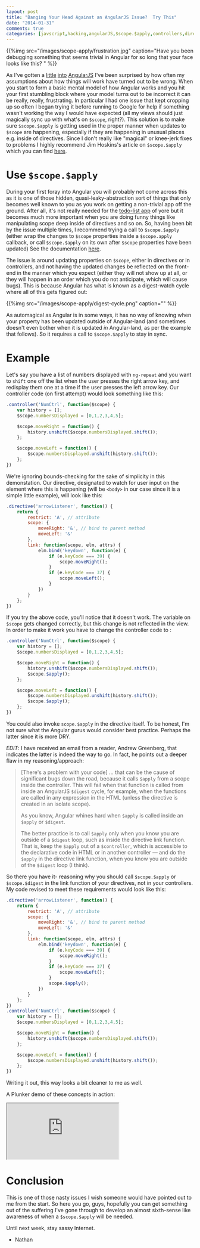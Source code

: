 ```yaml
---
layout: post
title: "Banging Your Head Against an AngularJS Issue?  Try This"
date: "2014-01-31"
comments: true
categories: [javscript,hacking,angularJS,$scope.$apply,controllers,directives]
---
```


{{%img src="/images/scope-apply/frustration.jpg" caption="Have you been debugging something that seems trivial in Angular for so long that your face looks like this? " %}}

As I've gotten a [little](http://nathanleclaire.com/blog/2014/01/04/5-smooth-angularjs-application-tips/) [into](http://nathanleclaire.com/blog/2014/01/11/dragging-and-dropping-images-from-one-browser-tab-to-another-in-angularjs/) [AngularJS](http://angularjs.org) I've been surprised by how often my assumptions about how things will work have turned out to be wrong.  When you start to form a basic mental model of how Angular works and you hit your first stumbling block where your model turns out to be incorrect it can be really, really, frustrating.  In particular I had one issue that kept cropping up so often I began trying it before running to Google for help if something wasn't working the way I would have expected (all my views should just magically sync up with what's on `$scope`, right?).  This solution is to make sure `$scope.$apply` is getting used in the proper manner when updates to `$scope` are happening, especially if they are happening in unusual places e.g. inside of directives.  Since I don't really like "magical" or knee-jerk fixes to problems I highly recommend Jim Hoskins's article on `$scope.$apply` which you can find [here](http://jimhoskins.com/2012/12/17/angularjs-and-apply.html).

# Use `$scope.$apply`

During your first foray into Angular you will probably not come across this as it is one of those hidden, quasi-leaky-abstraction sort of things that only becomes well known to you as you work on getting a non-trivial app off the ground.  After all, it's not really needed for the [todo-list app](http://todomvc.com/architecture-examples/angularjs/#/) of yore but it becomes much more important when you are doing funny things like manipulating scope deep inside of directives and so on.  So, having been bit by the issue multiple times, I recommend trying a call to `$scope.$apply` (either wrap the changes to `$scope` properties inside a `$scope.apply` callback, or call `$scope.$apply` on its own after `$scope` properties have been updated)  See the documentation [here](http://nathanleclaire.com/blog/2014/01/04/5-smooth-angularjs-application-tips/).  

The issue is around updating properties on `$scope`, either in directives or in controllers, and not having the updated changes be reflected on the front-end in the manner which you expect (either they will not show up at all, or they will happen in an order which you do not anticipate, which will cause bugs).  This is because Angular has what is known as a digest-watch cycle where all of this gets figured out:

{{%img src="/images/scope-apply/digest-cycle.png" caption="" %}} 

As automagical as Angular is in some ways, it has no way of knowing when your property has been updated outside of Angular-land (and sometimes doesn't even bother when it is updated *in* Angular-land, as per the example that follows).  So it requires a call to `$scope.$apply` to stay in sync. 

# Example

Let's say you have a list of numbers displayed with `ng-repeat` and you want to `shift` one off the list when the user presses the right arrow key, and redisplay them one at a time if the user presses the left arrow key.  Our controller code (on first attempt) would look something like this:

```js
.controller('NumCtrl', function($scope) {
    var history = [];
    $scope.numbersDisplayed = [0,1,2,3,4,5];

    $scope.moveRight = function() {
        history.unshift($scope.numbersDisplayed.shift());
    };

    $scope.moveLeft = function() {
        $scope.numbersDisplayed.unshift(history.shift());
    };
})
```

We're ignoring bounds-checking for the sake of simplicity in this demonstation.  Our directive, designated to watch for user input on the element where this is happening (will be `<body>` in our case since it is a simple little example), will look like this:

```js
.directive('arrowListener', function() {
    return {
        restrict: 'A', // attribute
        scope: {
            moveRight: '&', // bind to parent method
            moveLeft: '&'
        },
        link: function(scope, elm, attrs) {
            elm.bind('keydown', function(e) {
                if (e.keyCode === 39) {
                    scope.moveRight();
                }
                if (e.keyCode === 37) {
                    scope.moveLeft();
                }
            })
        }
    };
})
```

If you try the above code, you'll notice that it doesn't work.  The variable on `$scope` gets changed correctly, but this change is not reflected in the view.  In order to make it work you have to change the controller code to :

```js
.controller('NumCtrl', function($scope) {
    var history = [];
    $scope.numbersDisplayed = [0,1,2,3,4,5];

    $scope.moveRight = function() {
        history.unshift($scope.numbersDisplayed.shift());
        $scope.$apply();
    };

    $scope.moveLeft = function() {
        $scope.numbersDisplayed.unshift(history.shift());
        $scope.$apply();
    };
})
```

You could also invoke `scope.$apply` in the directive itself.  To be honest, I'm not sure what the Angular gurus would consider best practice.  Perhaps the latter since it is more DRY.

*EDIT*: I have received an email from a reader, Andrew Greenberg, that indicates the latter is indeed the way to go.  In fact, he points out a deeper flaw in my reasoning/approach:

> [There's a problem with your code] ... that can be the cause of significant bugs down the road, because it calls `$apply` from a scope inside the controller.  This will fail when that function is called from inside an AngularJS `$digest` cycle, for example, when the functions are called in any expression in the HTML (unless the directive is created in an isolate scope).
>
> As you know, Angular whines hard when `$apply` is called inside an `$apply` or `$digest`.
>
> The better practice is to call `$apply` only when you know you are outside of a `$digest` loop, such as inside the directive link function.  That is, keep the `$apply` out of a `$controller`, which is accessible to the declarative code in HTML or in another controller — and do the `$apply` in the directive link function, when you know you are outside of the `$digest` loop (I think).

So there you have it- reasoning why you should call `$scope.$apply` or `$scope.$digest` in the link function of your directives, not in your controllers.  My code revised to meet these requirements would look like this:

```js
.directive('arrowListener', function() {
    return {
        restrict: 'A', // attribute
        scope: {
            moveRight: '&', // bind to parent method
            moveLeft: '&'
        },
        link: function(scope, elm, attrs) {
            elm.bind('keydown', function(e) {
                if (e.keyCode === 39) {
                    scope.moveRight();
                }
                if (e.keyCode === 37) {
                    scope.moveLeft();
                }
                scope.$apply();
            })
        }
    };
})
.controller('NumCtrl', function($scope) {
    var history = [];
    $scope.numbersDisplayed = [0,1,2,3,4,5];

    $scope.moveRight = function() {
        history.unshift($scope.numbersDisplayed.shift());
    };

    $scope.moveLeft = function() {
        $scope.numbersDisplayed.unshift(history.shift());
    };
})
```

Writing it out, this way looks a bit cleaner to me as well.

A Plunker demo of these concepts in action:

<iframe src="http://embed.plnkr.co/agbSSuA2Mwx5pAd8kZSw/preview"></iframe>

# Conclusion

This is one of those nasty issues I wish someone would have pointed out to me from the start.  So here you go, guys, hopefully you can get something out of the suffering I've gone through to develop an almost sixth-sense like awareness of when a `$scope.$apply` will be needed.

Until next week, stay sassy Internet.

- Nathan
